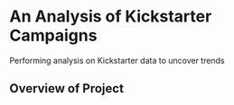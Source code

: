 # An Analysis of Kickstarter Campaigns
Performing analysis on Kickstarter data to uncover trends
## Overview of Project
